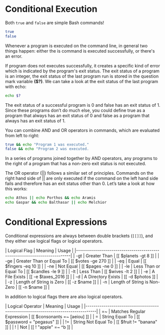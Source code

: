 # Conditional Execution
Both `true` and `false` are simple Bash commands!

```bash
true
false
```
Whenever a program is executed on the command line, in general two things
happen: either the is command is executed successfully, or there's an error.

If program does not executes successfully, it creates a specific kind of error
which is indicated by the program's exit status. The exit status of a program is
an integer, the exit status of the last program run is stored in the question
mark variable **($?)**. We can take a look at the exit status of the last program
with echo:

```bash
echo $?
```
The exit status of a successful program is 0 and false has an exit status of 1.
Since these programs don’t do much else, you could define true as a program
that always has an exit status of 0 and false as a program that always has an
exit status of 1.

You can combine AND and OR operators in commands, which are evaluated from left
to right:

```bash
true && echo "Program 1 was executed."
false && echo "Program 2 was executed.
```
In a series of programs joined together by AND operators, any programs to the
right of a program that has a non-zero exit status is not executed.

The OR operator (||) follows a similar set of principles. Commands on the right
hand side of || are only executed if the command on the left hand side fails and
therefore has an exit status other than 0. Let’s take a look at how this works:

```bash
echo Athos || echo Porthos && echo Aramis
echo Gaspar && echo Balthasar || echo Melchior
```

# Conditional Expressions

Conditional expressions are always between double brackets (`[[]]`), and they
either use logical flags or logical operators.

| Logical Flag    | Meaning                       | Usage                   |
|---------------------------------------------------------------------------|
| -gt             | Greater Than                  | [[ $planets -gt 8 ]]    |
| -ge             | Greater Than or Equal To      | [[ $votes -ge 270 ]]    |
| -eq             | Equal                         | [[ $fingers -eq 10 ]]   |
| -ne             | Not Equal                     | [[ $pages -ne 0 ]]      |
| -le             | Less Than or Equal To         | [[ $candles -le 9 ]]    |
| -lt             | Less Than                     | [[ $wives -lt 2 ]]      |
| -e              | A File Exists                 | [[ -e $taxes_2016 ]]    |
| -d              | A Directory Exists            | [[ -d $photos ]]        |
| -z              | Length of String is Zero      | [[ -z $name ]]          |
| -n              | Length of String is Non-Zero  | [[ -n $name ]]          |

In addition to logical flags there are also logical operators.

| Logical Operator  | Meaning                       | Usage                         |
|-----------------------------------------------------------------------------------|
| =~                | Matches Regular Expression    | [[ $consonants =~ [aeiou] ]]  |
| =                 | String Equal To               | [[ $password = "pegasus" ]]   |
| !=                | String Not Equal To           | [[ $fruit != "banana" ]]      |
| !                 | Not                           | [[ ! "apple" =~ ^b ]]         |
